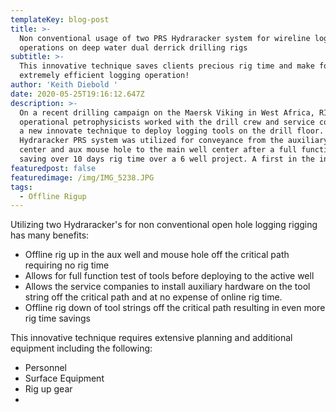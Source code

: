 ```yaml
---
templateKey: blog-post
title: >-
  Non conventional usage of two PRS Hydraracker system for wireline logging
  operations on deep water dual derrick drilling rigs
subtitle: >-
  This innovative technique saves clients precious rig time and make for an
  extremely efficient logging operation!
author: 'Keith Diebold '
date: 2020-05-25T19:16:12.647Z
description: >-
  On a recent drilling campaign on the Maersk Viking in West Africa, RIGPRO
  operational petrophysicists worked with the drill crew and service company on
  a new innovate technique to deploy logging tools on the drill floor. Two
  Hydraracker PRS system was utilized for conveyance from the auxiliary well
  center and aux mouse hole to the main well center after a full function check
  saving over 10 days rig time over a 6 well project. A first in the industry!  
featuredpost: false
featuredimage: /img/IMG_5238.JPG
tags:
  - Offline Rigup
---
```

Utilizing two Hydraracker's for non conventional open hole logging rigging has many benefits:

* Offline rig up in the aux well and mouse hole off the critical path requiring no rig time
* Allows for full function test of tools before deploying to the active well 
* Allows the service companies to install auxiliary hardware on the tool string off the critical path and at no expense of online rig time.
* Offline rig down of tool strings off the critical path resulting in even more rig time savings

This innovative technique requires extensive planning and additional equipment including the following:

* Personnel
* Surface Equipment
* Rig up gear 
*

